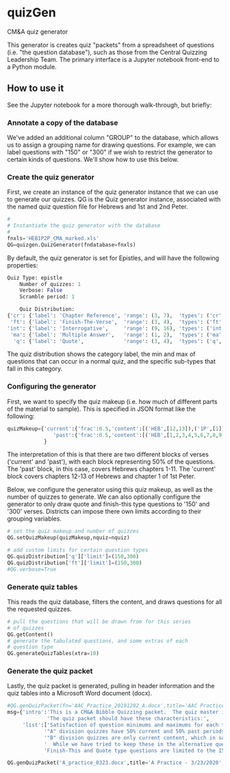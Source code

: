 # quizGen
CM&A quiz generator

This generator is creates quiz "packets" from a spreadsheet of questions (i.e. "the question database"), such as those from the Central Quizzing Leadership Team.  The primary interface is a Jupyter notebook front-end to a Python module.



## How to use it

See the Jupyter notebook for a more thorough walk-through, but briefly:

### Annotate a copy of the database

We've added an additional column "GROUP" to the database, which allows us to assign a grouping name for drawing questions.  For example, we can label questions with "150" or "300" if we wish to restrict the generator to certain kinds of questions.  We'll show how to use this below.



### Create the quiz generator

First, we create an instance of the quiz generator instance that we can use to generate our quizzes.  QG is the Quiz generator instance, associated with the named quiz question file for Hebrews and 1st and 2nd Peter.
```python
# 
# Instantiate the quiz generator with the database
#
fnxls='HEB1P2P_CMA_marked.xls'
QG=quizgen.QuizGenerator(fndatabase=fnxls)
```

By default, the quiz generator is set for Epistles, and will have the following properties:
```python
Quiz Type: epistle
    Number of quizzes: 1
    Verbose: False
    Scramble period: 1

    Quiz Distribution:
{'cr': {'label': 'Chapter Reference', 'range': (3, 7),  'types': ('cr', 'cvr', 'cvrma', 'crma')},
 'ft': {'label': 'Finish-The-Verse',  'range': (3, 4),  'types': ('ft', 'f2v', 'ftv', 'ftn')},
'int': {'label': 'Interrogative',     'range': (9, 16), 'types': ('int',)},
 'ma': {'label': 'Multiple Answer',   'range': (1, 2),  'types': ('ma',)},
  'q': {'label': 'Quote',             'range': (3, 4),  'types': ('q', 'q2')}}
```
The quiz distribution shows the category label, the min and max of questions that can occur in a normal quiz, and the specific sub-types that fall in this category.

### Configuring the generator
 
First, we want to specify the quiz makeup (i.e. how much of different parts of the material to sample).  This is specified in JSON format like the following:

```python
quizMakeup={'current':{'frac':0.5,'content':[('HEB',[12,13]),('1P',[1])]},
               'past':{'frac':0.5,'content':[('HEB',[1,2,3,4,5,6,7,8,9,10,11])]}
            }
```

The interpretation of this is that there are two different blocks of verses ('current' and 'past'), with each block representing 50% of the questions.  The 'past' block, in this case, covers Hebrews chapters 1-11.  The 'current' block covers chapters 12-13 of Hebrews and chapter 1 of 1st Peter.

Below, we configure the generator using this quiz makeup, as well as the number of quizzes to generate.  We can also optionally configure the generator to only draw quote and finish-this type questions to '150' and '300' verses.  Districts can impose there own limits according to their grouping variables.
```python
# set the quiz makeup and number of quizzes
QG.setQuizMakeup(quizMakeup,nquiz=nquiz)

# add custom limits for certain question types
QG.quizDistribution['q']['limit']=(150,300)
QG.quizDistribution['ft']['limit']=(150,300)
#QG.verbose=True
```

### Generate quiz tables
This reads the quiz database, filters the content, and draws questions for all the requested quizzes.

```python
# pull the questions that will be drawn from for this series 
# of quizzes
QG.getContent()
# generate the tabulated questions, and some extras of each 
# question type
QG.generateQuizTables(xtra=10)
 ```

### Generate the quiz packet

Lastly, the quiz packet is generated, pulling in header information and the quiz tables into a Microsoft Word document (docx).
```python
#QG.genQuizPacket(fn='AAC_Practice_20191202_A.docx',title='AAC Practice - 12/2/2019')
msg={'intro':'This is a CM&A Bibble Quizzing packet.  The quiz master is encourage to review each quiz for accuracy.  '+\
             'The quiz packet should have these characteristics:',
     'list':['Satisfaction of question minimums and maximums for each type.  Stats are shown at the end of each quiz.',
            '"A" division quizzes have 50% current and 50% past periods.  These stats are also shown at the end of each quiz.',
            '"B" division quizzes are only current content, which in some cases may lead to repeats which are flagged.'+\
            '  While we have tried to keep these in the alternative questions 16A, 16B, etc, you may need to replace as necessary.',
            'Finish-This and Quote type questions are limited to the 150 and 300 key verses for A, and 150 key verses for B.']}

QG.genQuizPacket('A_practice_0323.docx',title='A Practice - 3/23/2020',msg=msg)
```
